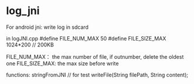 # log_jni
For android jni: write log in sdcard

in logJNI.cpp
#define FILE_NUM_MAX 50
#define FILE_SIZE_MAX 1024*200 // 200KB

FILE_NUM_MAX： the max number of file, if outnumber, delete the oldest one
FILE_SIZE_MAX: the max size before write

functions:
stringFromJNI  // for test
writeFile(String filePath, String content);

